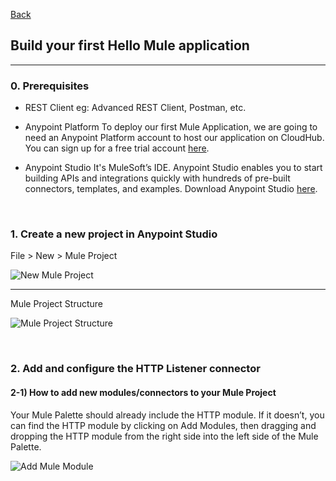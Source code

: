 [Back](README.md)

## Build your first Hello Mule application

<hr>

### 0. Prerequisites

- REST Client
  eg:  Advanced REST Client, Postman, etc.

- Anypoint Platform
  To deploy our first Mule Application, we are going to need an Anypoint Platform account to host our application on CloudHub. You can sign up for a free trial account [here](https://anypoint.mulesoft.com/login/#/signup?apintent=generic).

- Anypoint Studio
  It's MuleSoft’s IDE.
  Anypoint Studio enables you to start building APIs and integrations quickly with hundreds of pre-built connectors, templates, and examples. Download Anypoint Studio [here](https://www.mulesoft.com/lp/dl/anypoint-mule-studio?_gl=1*x4pjtr*_ga*MTg0MTI0MDM3OC4xNjgwMDk2MjI5*_ga_HQLG2N93Q1*MTY4MDA5NjIyOS4xLjEuMTY4MDA5NzQ5MS4wLjAuMA..).

&nbsp;

### 1. Create a new project in Anypoint Studio

File > New > Mule Project

![New Mule Project](https://developer.mulesoft.com/content/media/tutorials/getting-started/hello-mule/image1.png)

<hr>

Mule Project Structure

![Mule Project Structure](https://developer.mulesoft.com/content/media/tutorials/getting-started/hello-mule/image2.jpg)

&nbsp;

### 2. Add and configure the HTTP Listener connector

#### 2-1) How to add new modules/connectors to your Mule Project
Your Mule Palette should already include the HTTP module. If it doesn’t, you can find the HTTP module by clicking on Add Modules, then dragging and dropping the HTTP module from the right side into the left side of the Mule Palette.

![Add Mule Module](https://developer.mulesoft.com/content/media/tutorials/getting-started/hello-mule/image3.gif)
